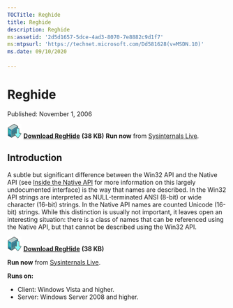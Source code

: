```yaml
--- 
TOCTitle: Reghide
title: Reghide
description: Reghide
ms:assetid: '2d5d1657-5dce-4ad3-8070-7e8882c9d1f7'
ms:mtpsurl: 'https://technet.microsoft.com/Dd581628(v=MSDN.10)'
ms.date: 09/10/2020

---
```


Reghide
=======

Published: November 1, 2006

[![Download](media/shared/Download_sm.png)](https://download.sysinternals.com/files/RegHide.zip) [**Download RegHide**](https://download.sysinternals.com/files/RegHide.zip) **(38 KB)** 
**Run now** from [Sysinternals Live](https://live.sysinternals.com/Reghide.exe).


## Introduction

A subtle but significant difference between the Win32 API and the Native
API (see [Inside the Native API](~/resources/inside-native-applications.md) for
more information on this largely undocumented interface) is the way that
names are described. In the Win32 API strings are interpreted as
NULL-terminated ANSI (8-bit) or wide character (16-bit) strings. In the
Native API names are counted Unicode (16-bit) strings. While this
distinction is usually not important, it leaves open an interesting
situation: there is a class of names that can be referenced using the
Native API, but that cannot be described using the Win32 API.

[![Download](media/shared/Download_sm.png)](https://download.sysinternals.com/files/RegHide.zip) [**Download RegHide**](https://download.sysinternals.com/files/RegHide.zip) **(38 KB)**

**Run now** from [Sysinternals Live](https://live.sysinternals.com/Reghide.exe).

**Runs on:**

-   Client: Windows Vista and higher.
-   Server: Windows Server 2008 and higher.
